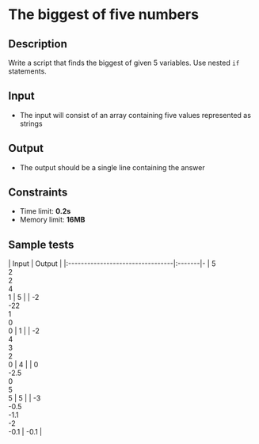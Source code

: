 # The biggest of five numbers

## Description
Write a script that finds the biggest of given 5 variables.
Use nested `if` statements.

## Input
- The input will consist of an array containing five values represented as strings

## Output
- The output should be a single line containing the answer

## Constraints
- Time limit: **0.2s**
- Memory limit: **16MB**

## Sample tests

| Input                            | Output | 
|:---------------------------------|:-------|-
| 5<br>2<br>2<br>4<br>1            | 5      |
| -2<br>-22<br>1<br>0<br>0         | 1      |
| -2<br>4<br>3<br>2<br>0           | 4      |
| 0<br>-2.5<br>0<br>5<br>5         | 5      |
| -3<br>-0.5<br>-1.1<br>-2<br>-0.1 | -0.1   |
